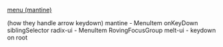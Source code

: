 [menu (mantine)](https://mantine.dev/core/menu/)

(how they handle arrow keydown)
mantine - MenuItem onKeyDown siblingSelector
radix-ui - MenuItem RovingFocusGroup
melt-ui - keydown on root

